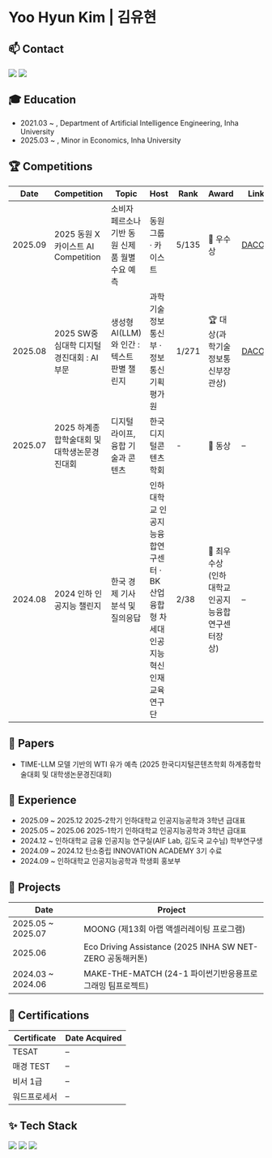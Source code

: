 # Yoo Hyun Kim | 김유현

## 📫 Contact

<a href="https://www.instagram.com/u_hyuuun/"><img src="https://img.shields.io/badge/@u_hyuuun-9c38d1?style=for-the-badge&logo=instagram&logoColor=white" style="vertical-align: middle;"/></a>
<a href="mailto:uuuhyun.kim@gmail.com"><img src="https://img.shields.io/badge/uuuhyun.kim@gmail.com-D14836?style=for-the-badge&logo=gmail&logoColor=white" style="vertical-align: middle;"/></a>


## 🎓 Education

- 2021.03 ~ , Department of Artificial Intelligence Engineering, Inha University
- 2025.03 ~ , Minor in Economics, Inha University


## 🏆 Competitions

| Date | Competition | Topic | Host | Rank | Award | Link |
| --- | --- | --- | --- | --- | --- | --- |
| 2025.09 | 2025 동원 X 카이스트 AI Competition | 소비자 페르소나 기반 동원 신제품 월별 수요 예측 | 동원그룹 · 카이스트 | 5/135 | 🥉 우수상 | [DACON](https://dacon.io/competitions/official/236546/overview/description) |
| 2025.08 | 2025 SW중심대학 디지털 경진대회 : AI부문 | 생성형 AI(LLM)와 인간 : 텍스트 판별 챌린지 | 과학기술정보통신부 · 정보통신기획평가원 | 1/271 | 🏆 대상(과학기술정보통신부장관상) | [DACON](https://dacon.io/competitions/official/236473/overview/description) |
| 2025.07 | 2025 하계종합학술대회 및 대학생논문경진대회 | 디지털 라이프, 융합 기술과 콘텐츠 | 한국디지털콘텐츠학회 | - | 🥉 동상 | – |
| 2024.08 | 2024 인하 인공지능 챌린지 | 한국 경제 기사 분석 및 질의응답 | 인하대학교 인공지능융합연구센터 · BK 산업융합형 차세대 인공지능 혁신인재 교육연구단 | 2/38 | 🥈 최우수상(인하대학교 인공지능융합연구센터장상) | – |


## 📄 Papers

- TIME-LLM 모델 기반의 WTI 유가 예측
(2025 한국디지털콘텐츠학회 하계종합학술대회 및 대학생논문경진대회)


## 💼 Experience

- 2025.09 ~ 2025.12 2025-2학기 인하대학교 인공지능공학과 3학년 급대표
- 2025.05 ~ 2025.06 2025-1학기 인하대학교 인공지능공학과 3학년 급대표
- 2024.12 ~ 인하대학교 금융 인공지능 연구실(AIF Lab, 김도국 교수님) 학부연구생
- 2024.09 ~ 2024.12 탄소중립 INNOVATION ACADEMY 3기 수료
- 2024.09 ~ 인하대학교 인공지능공학과 학생회 홍보부


## 🚀 Projects

| Date | Project |
| --- | --- |
| 2025.05 ~ 2025.07 | MOONG (제13회 아랩 액셀러레이팅 프로그램) |
| 2025.06 | Eco Driving Assistance (2025 INHA SW NET-ZERO 공동해커톤) |
| 2024.03 ~ 2024.06 | MAKE-THE-MATCH (24-1 파이썬기반응용프로그래밍 팀프로젝트) |



## 📜 Certifications

| Certificate | **Date Acquired** |
| --- | --- |
| TESAT | – |
| 매경 TEST | – |
| 비서 1급 | – |
| 워드프로세서 | – |

## ✨ Tech Stack

<img src="https://img.shields.io/badge/python-3670A0?style=for-the-badge&logo=python&logoColor=ffdd54" /> <img src="https://img.shields.io/badge/PyTorch-EE4C2C?style=for-the-badge&logo=pytorch&logoColor=white" /> <img src="https://img.shields.io/badge/Bash-4EAA25?style=for-the-badge&logo=gnubash&logoColor=white" />

